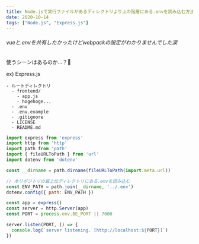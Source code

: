 ```yaml
---
title: Node.jsで実行ファイルがあるディレクトリより上の階層にある.envを読み込む方法
date: 2020-10-14
tags: ["Node.js", "Express.js"]
---
```


###### vueと.envを共有したかったけどwebpackの設定がわかりませんでした涙

使うシーンはあるのか…？🤔

ex) Express.js

```md:title=ディレクトリ構成
- ルートディレクトリ
  - frontend/
    - app.js
    - hogehoge...
  - .env
  - .env.example
  - .gitignore
  - LICENSE
  - README.md
```

```javascript:title=app.js
import express from 'express'
import http from 'http'
import path from 'path'
import { fileURLToPath } from 'url'
import dotenv from 'dotenv'

const __dirname = path.dirname(fileURLToPath(import.meta.url))

// 本リポジトリの最上位ディレクトリにある.envを読み込む
const ENV_PATH = path.join(__dirname, '../.env')
dotenv.config({ path: ENV_PATH })

const app = express()
const server = http.Server(app)
const PORT = process.env.BE_PORT || 7000

server.listen(PORT, () => {
  console.log(`server listening. [http://localhost:${PORT}]`)
})
```
